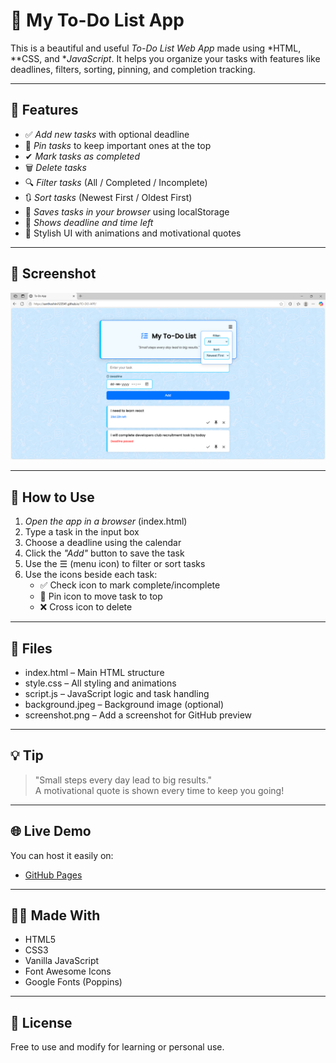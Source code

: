 # 📝 My To-Do List App

This is a beautiful and useful *To-Do List Web App* made using *HTML, **CSS, and **JavaScript*. It helps you organize your tasks with features like deadlines, filters, sorting, pinning, and completion tracking.

---

## 📌 Features

- ✅ *Add new tasks* with optional deadline
- 📌 *Pin tasks* to keep important ones at the top
- ✔ *Mark tasks as completed*
- 🗑 *Delete tasks*
- 🔍 *Filter tasks* (All / Completed / Incomplete)
- 🔃 *Sort tasks* (Newest First / Oldest First)
- 💾 *Saves tasks in your browser* using localStorage
- 📆 *Shows deadline and time left*
- 🎨 Stylish UI with animations and motivational quotes

---

## 📸 Screenshot

![To-Do List Screenshot](screenshot.png)

---

## 🚀 How to Use

1. *Open the app in a browser* (index.html)
2. Type a task in the input box
3. Choose a deadline using the calendar
4. Click the *"Add"* button to save the task
5. Use the ☰ (menu icon) to filter or sort tasks
6. Use the icons beside each task:
   - ✅ Check icon to mark complete/incomplete
   - 📌 Pin icon to move task to top
   - ❌ Cross icon to delete

---

## 📂 Files

- index.html – Main HTML structure
- style.css – All styling and animations
- script.js – JavaScript logic and task handling
- background.jpeg – Background image (optional)
- screenshot.png – Add a screenshot for GitHub preview

---

## 💡 Tip

> "Small steps every day lead to big results."  
> A motivational quote is shown every time to keep you going!

---

## 🌐 Live Demo 

You can host it easily on:

- [GitHub Pages](https://santhoshini123541.github.io/TO-DO-APP/)

---

## 👩‍💻 Made With

- HTML5  
- CSS3  
- Vanilla JavaScript  
- Font Awesome Icons  
- Google Fonts (Poppins)

---

## 📜 License

Free to use and modify for learning or personal use.
